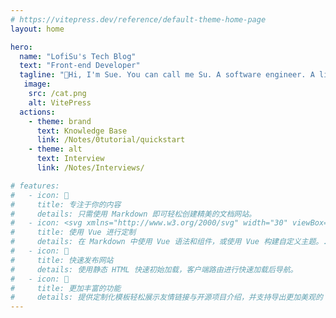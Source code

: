 ```yaml
---
# https://vitepress.dev/reference/default-theme-home-page
layout: home

hero:
  name: "LofiSu's Tech Blog"
  text: "Front-end Developer"
  tagline: "🚀Hi, I'm Sue. You can call me Su. A software engineer. A lifelong learner. A dreamer."
   image:
    src: /cat.png
    alt: VitePress
  actions:
    - theme: brand
      text: Knowledge Base
      link: /Notes/0tutorial/quickstart
    - theme: alt
      text: Interview
      link: /Notes/Interviews/

# features:
#   - icon: 📝
#     title: 专注于你的内容
#     details: 只需使用 Markdown 即可轻松创建精美的文档网站。
#   - icon: <svg xmlns="http://www.w3.org/2000/svg" width="30" viewBox="0 0 256 220.8"><path fill="#41B883" d="M204.8 0H256L128 220.8 0 0h97.92L128 51.2 157.44 0h47.36Z"/><path fill="#41B883" d="m0 0 128 220.8L256 0h-51.2L128 132.48 50.56 0H0Z"/><path fill="#35495E" d="M50.56 0 128 133.12 204.8 0h-47.36L128 51.2 97.92 0H50.56Z"/></svg>
#     title: 使用 Vue 进行定制
#     details: 在 Markdown 中使用 Vue 语法和组件，或使用 Vue 构建自定义主题。.
#   - icon: 🚀
#     title: 快速发布网站
#     details: 使用静态 HTML 快速初始加载，客户端路由进行快速加载后导航。
#   - icon: 🦄
#     title: 更加丰富的功能
#     details: 提供定制化模板轻松展示友情链接与开源项目介绍，并支持导出更加美观的 PDF 文件。
---
```

